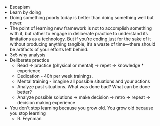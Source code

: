 * Escapism
* Learn by doing
* Doing something poorly today is better than doing something well but never.
* The point of learning new framework  is not to accomplish something with it, but rather to engage in deliberate practice to understand its limitations as a technology. But if you’re coding just for the sake of it without producing anything tangible, it’s a waste of time—there should be artifacts of your efforts left behind.
* 3x5 why analysis
* Deliberate practice
  * Read -> practice (physical or mental) -> repet => knowledge * experience
  * Dedication - 40h per week trainings.
  * Mental training - imagine all possible situations and your actions
  * Analyze past situations. What was done bad? What can be done better?
  * Analyze possible solutions -> make decision -> retro -> repeat => decision making experience
* You don't stop learning
  because you grow old.
  You grow old
  because you stop learning
  - R. Feynman
